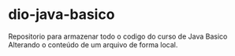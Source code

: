 # dio-java-basico

Repositorio para armazenar todo o codigo do curso de Java Basico
Alterando o conteúdo de um arquivo de forma local.
